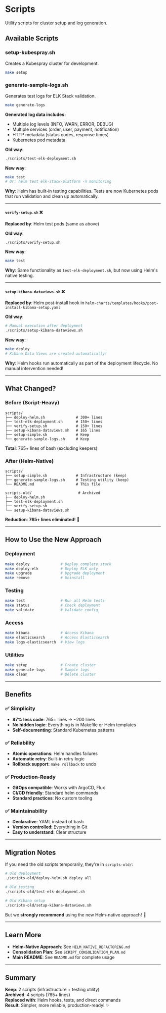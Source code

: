 # Scripts

Utility scripts for cluster setup and log generation.

## Available Scripts

### setup-kubespray.sh
Creates a Kubespray cluster for development.

```bash
make setup
```

### generate-sample-logs.sh
Generates test logs for ELK Stack validation.

```bash
make generate-logs
```

**Generated log data includes:**
- Multiple log levels (INFO, WARN, ERROR, DEBUG)
- Multiple services (order, user, payment, notification)
- HTTP metadata (status codes, response times)
- Kubernetes pod metadata

**Old way**:
```bash
./scripts/test-elk-deployment.sh
```

**New way**:
```bash
make test
# Or: helm test elk-stack-platform -n monitoring
```

**Why**: Helm has built-in testing capabilities. Tests are now Kubernetes pods that run validation and clean up automatically.

---

#### `verify-setup.sh` ❌
**Replaced by**: Helm test pods (same as above)

**Old way**:
```bash
./scripts/verify-setup.sh
```

**New way**:
```bash
make test
```

**Why**: Same functionality as `test-elk-deployment.sh`, but now using Helm's native testing.

---

#### `setup-kibana-dataviews.sh` ❌
**Replaced by**: Helm post-install hook in `helm-charts/templates/hooks/post-install-kibana-setup.yaml`

**Old way**:
```bash
# Manual execution after deployment
./scripts/setup-kibana-dataviews.sh
```

**New way**:
```bash
make deploy
# Kibana Data Views are created automatically!
```

**Why**: Helm hooks run automatically as part of the deployment lifecycle. No manual intervention needed!

---

## What Changed?

### Before (Script-Heavy)
```
scripts/
├── deploy-helm.sh              # 300+ lines
├── test-elk-deployment.sh      # 150+ lines
├── verify-setup.sh             # 150+ lines
├── setup-kibana-dataviews.sh   # 165 lines
├── setup-simple.sh             # Keep
└── generate-sample-logs.sh     # Keep
```
**Total**: 765+ lines of bash (excluding keepers)

### After (Helm-Native)
```
scripts/
├── setup-simple.sh             # Infrastructure (keep)
├── generate-sample-logs.sh     # Testing utility (keep)
└── README.md                   # This file

scripts-old/                     # Archived
├── deploy-helm.sh              
├── test-elk-deployment.sh      
├── verify-setup.sh             
└── setup-kibana-dataviews.sh   
```
**Reduction**: **765+ lines eliminated!** 🎉

---

## How to Use the New Approach

### Deployment
```bash
make deploy              # Deploy complete stack
make deploy-elk          # Deploy ELK only
make upgrade             # Upgrade deployment
make remove              # Uninstall
```

### Testing
```bash
make test                # Run all Helm tests
make status              # Check deployment
make validate            # Validate config
```

### Access
```bash
make kibana              # Access Kibana
make elasticsearch       # Access Elasticsearch
make logs-elasticsearch  # View logs
```

### Utilities
```bash
make setup               # Create cluster
make generate-logs       # Sample logs
make clean               # Delete cluster
```

---

## Benefits

### ✅ Simplicity
- **87% less code**: 765+ lines → ~200 lines
- **No hidden logic**: Everything is in Makefile or Helm templates
- **Self-documenting**: Standard Kubernetes patterns

### ✅ Reliability
- **Atomic operations**: Helm handles failures
- **Automatic retry**: Built-in retry logic
- **Rollback support**: `make rollback` to undo

### ✅ Production-Ready
- **GitOps compatible**: Works with ArgoCD, Flux
- **CI/CD friendly**: Standard helm commands
- **Standard practices**: No custom tooling

### ✅ Maintainability
- **Declarative**: YAML instead of bash
- **Version controlled**: Everything in Git
- **Easy to understand**: Clear structure

---

## Migration Notes

If you need the old scripts temporarily, they're in `scripts-old/`:

```bash
# Old deployment
./scripts-old/deploy-helm.sh deploy all

# Old testing
./scripts-old/test-elk-deployment.sh

# Old Kibana setup
./scripts-old/setup-kibana-dataviews.sh
```

But we **strongly recommend** using the new Helm-native approach! 🚀

---

## Learn More

- **Helm-Native Approach**: See `HELM_NATIVE_REFACTORING.md`
- **Consolidation Plan**: See `SCRIPT_CONSOLIDATION_PLAN.md`
- **Main README**: See `README.md` for complete usage

---

## Summary

**Keep**: 2 scripts (infrastructure + testing utility)  
**Archived**: 4 scripts (765+ lines)  
**Replaced with**: Helm hooks, tests, and direct commands  
**Result**: Simpler, more reliable, production-ready! ✨
